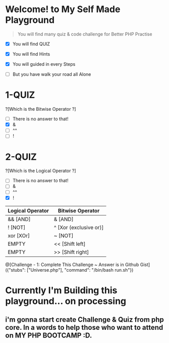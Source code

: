 # Welcome! to My Self Made Playground

> You will find many quiz & code challenge for Better PHP Practise
- [x] You will find QUIZ
- [x] You will find Hints
- [x] You will guided in every Steps
- [ ] But you have walk your road all Alone



# 1-QUIZ
?[Which is the Bitwise Operator ?]
-[ ] There is no answer to that!
-[x] &
-[ ] ^^
-[ ] !
# 2-QUIZ
?[Which is the Logical Operator ?]
-[ ] There is no answer to that!
-[ ] &
-[ ] ^^
-[x] !

Logical Operator | Bitwise Operator
------------ | -------------
&& [AND] | & [AND]
! [NOT] | ^ [Xor (exclusive or)]
xor [XOr] | ~ [NOT]
 EMPTY | << [Shift left]
 EMPTY | >> [Shift right]

@[Challenge - 1: Complete This Challenge ~ Answer is in Github Gist]({"stubs": ["Universe.php"], "command": "/bin/bash run.sh"})


# Currently I'm Building this playground... on processing 

## i'm gonna start create Challenge & Quiz from php core. In a words to help those who want to attend on MY PHP BOOTCAMP :D.

